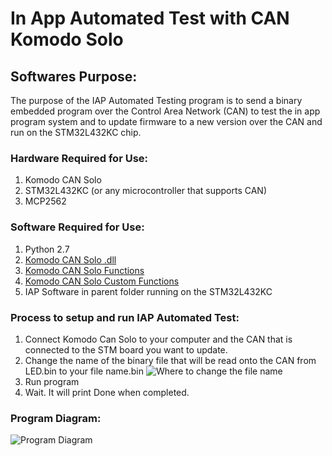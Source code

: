 # In App Automated Test with CAN Komodo Solo

## Softwares Purpose:

The purpose of the IAP Automated Testing program is to send a binary embedded program over the Control Area Network (CAN) to test the in app program system and to update firmware to a new version over the CAN and run on the STM32L432KC chip.

### Hardware Required for Use:

 1. Komodo CAN Solo
 2. STM32L432KC (or any microcontroller that supports CAN)
 3. MCP2562

### Software Required for Use:

 1. Python 2.7
 2. [Komodo CAN Solo .dll](komodo.dll) 
 3. [Komodo CAN Solo Functions](komodo_py.py)
 4. [Komodo CAN Solo Custom Functions](Komodo.py)
 5. IAP Software in parent folder running on the STM32L432KC

### Process to setup and run IAP Automated Test:

 1. Connect Komodo Can Solo to your computer and the CAN that is connected to the STM board you want to update.
 2. Change the name of the binary file that will be read onto the CAN from LED.bin to your file name.bin
 ![Where to change the file name](/images/namechange.jpg)
 3. Run program
 4. Wait. It will print Done when completed.

### Program Diagram:
![Program Diagram](/images/diagram.jpg)